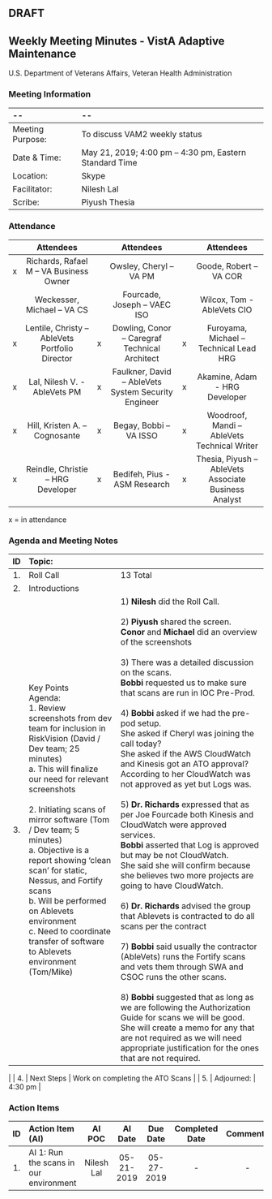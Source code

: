 ## DRAFT

## Weekly Meeting Minutes  - VistA Adaptive Maintenance
U.S. Department of Veterans Affairs, Veteran Health Administration


### Meeting Information
| -- | -- |
|:---|:---|
| Meeting Purpose: | To discuss VAM2 weekly status  |
| Date & Time: | May 21, 2019; 4:00 pm – 4:30 pm, Eastern Standard Time |
| Location:	| Skype | 
| Facilitator:	| Nilesh Lal |
| Scribe: | Piyush Thesia |


### Attendance

|  | Attendees |  | Attendees	|  | Attendees |
|:---:|:---:|:---:|:---:|:---:|:---:|
| x | Richards, Rafael M – VA Business Owner |  | Owsley, Cheryl – VA PM |  | Goode, Robert – VA COR |
|   | Weckesser, Michael – VA CS |  | Fourcade, Joseph – VAEC ISO |  | Wilcox, Tom - AbleVets CIO | 
| x | Lentile, Christy – AbleVets Portfolio Director | x | Dowling, Conor – Caregraf Technical Architect | x | Furoyama, Michael – Technical Lead HRG | 
| x | Lal, Nilesh V. - AbleVets PM | x | Faulkner, David – AbleVets System Security Engineer | x | Akamine, Adam - HRG Developer |
| x | Hill, Kristen A. – Cognosante | x | Begay, Bobbi – VA ISSO  | x | Woodroof, Mandi – AbleVets Technical Writer |
| x | Reindle, Christie – HRG Developer | x | Bedifeh, Pius - ASM Research  | x | Thesia, Piyush – AbleVets Associate Business Analyst |

x = in attendance




### Agenda and Meeting Notes

| ID | Topic: |  |
|:---:|:---|:---|
| 1. | Roll Call | 13 Total |
| 2. | Introductions |  | 
| 3. | Key Points </br> Agenda: </br> 1.	Review screenshots from dev team for inclusion in RiskVision (David / Dev team; 25 minutes) </br> a.	This will finalize our need for relevant screenshots </br> </br> 2.	Initiating scans of mirror software  (Tom / Dev team;  5 minutes) </br> a.	Objective is a report showing ‘clean scan’ for static, Nessus, and Fortify scans </br> b.	Will be performed on Ablevets environment </br> c.	Need to coordinate transfer of software to Ablevets environment  (Tom/Mike) </br> | 1)	**Nilesh** did the Roll Call. </br> </br> 2)	**Piyush** shared the screen. </br> **Conor** and **Michael** did an overview of the screenshots </br> </br> 3)	There was a detailed discussion on the scans. </br> **Bobbi** requested us to make sure that scans are run in IOC Pre-Prod. </br> </br> 4) **Bobbi** asked if we had the pre-pod setup. </br> She asked if Cheryl was joining the call today? </br> She asked if the AWS CloudWatch and Kinesis got an ATO approval?  </br> According to her CloudWatch was not approved as yet but Logs was. </br> </br> 5) **Dr. Richards** expressed that as per Joe Fourcade both Kinesis and CloudWatch were approved services. </br> **Bobbi** asserted that Log is approved but may be not CloudWatch. </br> She said she will confirm because she believes two more projects are going to have CloudWatch. </br> </br> 6) **Dr. Richards** advised the group that Ablevets is contracted to do all scans per the contract </br> </br>  7) **Bobbi** said usually the contractor (AbleVets) runs the Fortify scans and vets them through SWA and CSOC runs the other scans. </br> </br> 8) **Bobbi** suggested that as long as we are following the Authorization Guide for scans we will be good.  She will create a memo for any that are not required as we will need appropriate justification for the ones that are not required. |
|
| 4. |	Next Steps | Work on completing the ATO Scans |
| 5. | Adjourned: | 4:30 pm |



### Action Items

| ID | Action Item (AI) | AI POC | AI Date | Due Date | Completed Date | Comments |
|:---:|:---|:---:|:---:|:---:|:---:|:---:|
| 1. | AI 1: Run the scans in our environment| Nilesh Lal | 05-21-2019 | 05-27-2019 | - | - | 






